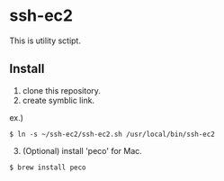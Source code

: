 # ssh-ec2
This is utility sctipt.

## Install
1. clone this repository.
2. create symblic link.

ex.)
   ```
   $ ln -s ~/ssh-ec2/ssh-ec2.sh /usr/local/bin/ssh-ec2
   ```
3. (Optional) install 'peco' for Mac.

```
$ brew install peco
```
